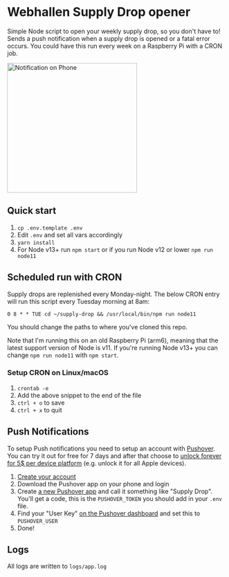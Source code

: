 # Webhallen Supply Drop opener
Simple Node script to open your weekly supply drop, so you don't have to! 
Sends a push notification when a supply drop is opened or a fatal error occurs. You could have this run every week on a Raspberry Pi with a CRON job.

<img src="https://i.imgur.com/DeHEHRM.jpg" alt="Notification on Phone" width="300" />

## Quick start
1. `cp .env.template .env`
2. Edit `.env` and set all vars accordingly
3. `yarn install`
4. For Node v13+ run `npm start` or if you run Node v12 or lower `npm run node11`

## Scheduled run with CRON
Supply drops are replenished every Monday-night. The below CRON entry will run this script every Tuesday morning at 8am:
```cron
0 8 * * TUE cd ~/supply-drop && /usr/local/bin/npm run node11
```

You should change the paths to where you've cloned this repo.

Note that I'm running this on an old Raspberry Pi (arm6), meaning that the latest support version of Node is v11. If you're running Node v13+ you can change `npm run node11` with `npm start`.

### Setup CRON on Linux/macOS
1. `crontab -e`
2. Add the above snippet to the end of the file
3. `ctrl + o` to save
4. `ctrl + x` to quit

## Push Notifications
To setup Push notifications you need to setup an account with [Pushover](https://pushover.net/api). You can try it out for free for 7 days and after that choose to [unlock forever for 5$ per device platform](https://pushover.net/pricing) (e.g. unlock it for all Apple devices).

1. [Create your account](https://pushover.net/signup)
2. Download the Pushover app on your phone and login
3. Create [a new Pushover app](https://pushover.net/apps) and call it something like "Supply Drop". You'll get a code, this is the `PUSHOVER_TOKEN` you should add in your `.env` file.
4. Find your "User Key" [on the Pushover dashboard](https://pushover.net/) and set this to `PUSHOVER_USER`
5. Done!

## Logs
All logs are written to `logs/app.log`
